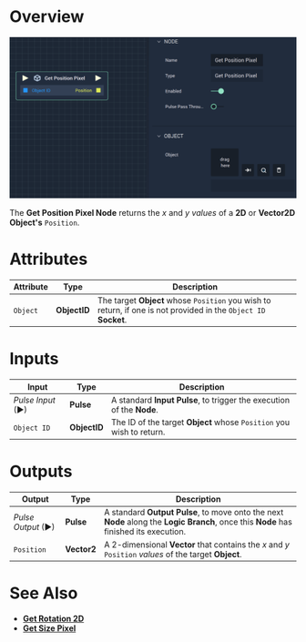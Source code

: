 # Overview

![The Get Position Pixel Node.](../../../.gitbook/assets/getpixelposition.png)

The **Get Position Pixel Node** returns the *x* and *y values* of a **2D** or **Vector2D Object's** `Position`.

# Attributes

|Attribute|Type|Description|
|---|---|---|
|`Object`| **ObjectID** | The target **Object** whose `Position` you wish to return, if one is not provided in the `Object ID` **Socket**.|

# Inputs

|Input|Type|Description|
|---|---|---|
|*Pulse Input* (►)|**Pulse**|A standard **Input Pulse**, to trigger the execution of the **Node**.|
|`Object ID`| **ObjectID** |  The ID of the target **Object** whose `Position` you wish to return.|

# Outputs

|Output|Type|Description|
|---|---|---|
|*Pulse Output* (►)|**Pulse**|A standard **Output Pulse**, to move onto the next **Node** along the **Logic Branch**, once this **Node** has finished its execution.|
| `Position` | **Vector2** | A 2-dimensional **Vector** that contains the *x* and *y* `Position` *values* of the target **Object**. |

# See Also

* [**Get Rotation 2D**](get-rotation-pixel.md)
* [**Get Size Pixel**](get-size-pixel.md)
  

